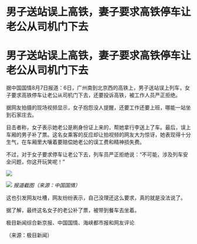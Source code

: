 # 男子送站误上高铁，妻子要求高铁停车让老公从司机门下去

# 男子送站误上高铁，妻子要求高铁停车让老公从司机门下去

据中国国情8月7日报道：6日，广州南到北京西的高铁上，男子送站误上列车，女子要求高铁停车让老公从司机门下去，还要投诉高铁，被工作人员严正拒绝。

据网友拍摄的现场视频显示，女子抱怨没人提醒，还要工作还要上班，哪能一站坐到石家庄去。

目击者称，女子表示她老公是刷身份证上来的，帮她拿行李送上了车。最后，误上车厢的男子补了票。这名女乘客的反应却让拍视频的网友大为惊讶，她表现得十分生气，在车厢里大嚷着要赔偿她老公的误工费和精神损失费。

不过，对于女子要求停车让老公下去，列车员严正拒绝说：“不可能，涉及列车安全问题，你这开玩笑呢！”

![](https://inews.gtimg.com/om_bt/OW0EnBzc2QBN7vkSPRLOYXBW7SFNjxJdrb8elTi1pw6TEAA/1000)

![](https://inews.gtimg.com/om_bt/OIPapXqgLBVgAXB2vkuKka8nu6PWXoiuLaq90Our2oMvUAA/1000)
_报道截图（来源：中国国情）_

这也引发网友吐槽，网友纷纷表示，自己没理还这么要求，真的就是没法说了。

据了解，最终这名女子的老公补了票，被带到餐车去坐着。

极目新闻综合新京报、中国国情、海峡都市报和网友评论

（来源：极目新闻）

